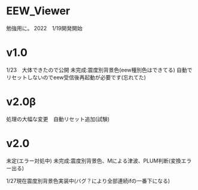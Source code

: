 # EEW_Viewer

勉強用に。
2022　1/19開発開始
# v1.0
1/23　大体できたので公開
未完成:震度別背景色(eew種別色はできてる)
自動でリセットしないのでeew受信後再起動が必要です(忘れてた)

# v2.0β 
処理の大幅な変更　自動リセット追加(試験)

# v2.0
未定(エラー対処中)
未完成:震度別背景色、Mによる津波、PLUM判断(変換エラー出る)

1/27現在震度別背景色実装中(バグ？により全部連続ifの一番下になる)
